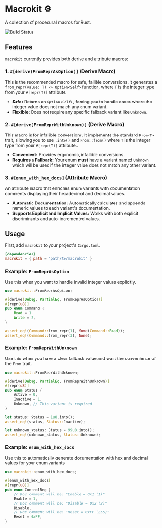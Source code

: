 # Macrokit ⚙️

A collection of procedural macros for Rust.

[![Build Status][actions-badge]][actions-url]

[actions-badge]: https://github.com/mbolaric/binary-data/actions/workflows/rust.yml/badge.svg?branch=master
[actions-url]: https://github.com/mbolaric/binary-data/actions/workflows/rust.yml?query=branch%3Amaster

## Features

`macrokit` currently provides both derive and attribute macros:

### 1. `#[derive(FromReprAsOption)]` (Derive Macro)

This is the recommended macro for safe, fallible conversions. It generates a `from_repr(value: T) -> Option<Self>` function, where `T` is the integer type from your `#[repr(T)]` attribute.

- **Safe:** Returns an `Option<Self>`, forcing you to handle cases where the integer value does not match any enum variant.
- **Flexible:** Does not require any specific fallback variant like `Unknown`.

### 2. `#[derive(FromReprWithUnknown)]` (Derive Macro)

This macro is for infallible conversions. It implements the standard `From<T>` trait, allowing you to use `.into()` and `From::from()` where `T` is the integer type from your `#[repr(T)]` attribute..

- **Convenient:** Provides ergonomic, infallible conversions.
- **Requires a Fallback:** Your enum **must** have a variant named `Unknown` which will be used if the integer value does not match any other variant.

### 3. `#[enum_with_hex_docs]` (Attribute Macro)

An attribute macro that enriches enum variants with documentation comments displaying their hexadecimal and decimal values.

- **Automatic Documentation:** Automatically calculates and appends numeric values to each variant's documentation.
- **Supports Explicit and Implicit Values:** Works with both explicit discriminants and auto-incremented values.

## Usage

First, add `macrokit` to your project's `Cargo.toml`.

```toml
[dependencies]
macrokit = { path = "path/to/macrokit" }
```

### Example: `FromReprAsOption`

Use this when you want to handle invalid integer values explicitly.

```rust
use macrokit::FromReprAsOption;

#[derive(Debug, PartialEq, FromReprAsOption)]
#[repr(u8)]
pub enum Command {
    Read = 1,
    Write = 2,
}

assert_eq!(Command::from_repr(1), Some(Command::Read));
assert_eq!(Command::from_repr(3), None);
```

### Example: `FromReprWithUnknown`

Use this when you have a clear fallback value and want the convenience of the `From` trait.

```rust
use macrokit::FromReprWithUnknown;

#[derive(Debug, PartialEq, FromReprWithUnknown)]
#[repr(u8)]
pub enum Status {
    Active = 0,
    Inactive = 1,
    Unknown, // This variant is required
}

let status: Status = 1u8.into();
assert_eq!(status, Status::Inactive);

let unknown_status: Status = 99u8.into();
assert_eq!(unknown_status, Status::Unknown);
```

### Example: `enum_with_hex_docs`

Use this to automatically generate documentation with hex and decimal values for your enum variants.

```rust
use macrokit::enum_with_hex_docs;

#[enum_with_hex_docs]
#[repr(u8)]
pub enum ControlReg {
    // Doc comment will be: "Enable = 0x1 (1)"
    Enable = 1,
    // Doc comment will be: "Disable = 0x2 (2)"
    Disable,
    // Doc comment will be: "Reset = 0xFF (255)"
    Reset = 0xFF,
}
```
